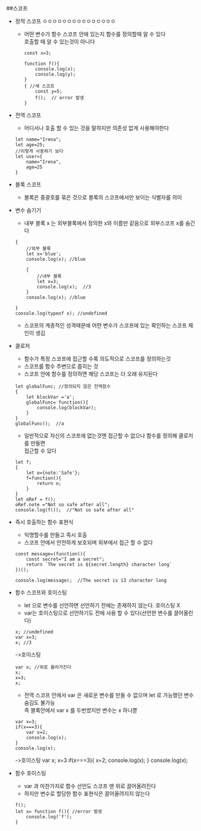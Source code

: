 ##스코프
* 정적 스코프  ㅇㅇㅇㅇㅇㅇㅇㅇㅇㅇㅇㅇㅇㅇㅇ
    * 어떤 변수가 함수 스코프 안에 있는지 함수를 정의할때 알 수 있다  
      호출할 때 알 수 있는것이 아니다   
      ~~~
      const x=3;
      
      function f(){
          console.log(x);
          console.log(y);
      }
      { //새 스코프
          const y=5;
          f();  // error 발생
      }
      ~~~
* 전역 스코프
    * 어디서나 호출 할 수 있는 것을 말하지만 의존성 없게 사용해야한다
    ~~~
    let name="Irena";
    let age=25;
    //이렇게 사용하기 보다
    let user={
        name="Irena",
        age=25
    }   
    ~~~
* 블록 스코프
    * 블록은 중괄호를 묶은 것으로 블록의 스코프에서만 보이는 식별자를 의미 
    
* 변수 숨기기
    * 내부 블록 x 는 외부블록에서 정의한 x와 이름만 같음으로 외부스코프 x를 숨긴다
    ~~~
    {
        //외부 블록
        let x='blue';
        console.log(x); //blue
    
        {
            //내부 블록
            let x=3;
            console.log(x);  //3
        }
        console.log(x); //blue
    
    }
    console.log(typeof x); //undefined
    ~~~
    
    * 스코프의 계층적인 성격때문에 어떤 변수가 스코프에 있는 확인하는 스코프 체인이 생김
* 클로저
    * 함수가 특정 스코프에 접근할 수록 의도적으로 스코프를 정의하는것
    * 스코프를 함수 주변으로 좁히는 것
    * 스코프 안에 함수를 정의하면 해당 스코프는 더 오래 유지된다
    ~~~
    let globalFunc; //정의되지 않은 전역함수
    {
        let blockVar ='a';
        globalFunc= function(){
            console.log(blockVar);
        }
    }
    globalFunc();  //a
    ~~~              
    * 일반적으로 자신의 스코프에 없는것엔 접근할 수 없으나 함수를 정의해 클로저를 만들면  
      접근할 수 있다
    ~~~
    let f;
    {
        let o={note:'Safe'};
        f=function(){
            return o;
        }
    }
    let oRef = f();
    oRef.note ="Not so safe after all";
    console.log(f());  //"Not so safe after all"
    ~~~
    
* 즉시 호출하는 함수 표현식
    * 익명할수를 만들고 즉시 호출
    * 스코프 안에서 안전하게 보호되며 외부에서 접근 할 수 없다
    ~~~
    const message=(function(){
        const secret="I am a secret";
        return `The secret is ${secret.length} character long`
    })();
    
    console.log(message);  //The secret is 13 character long
    ~~~

* 함수 스코프와 호이스팅
    * let 으로 변수를 선언하면 선언하기 전에는 존재하지 않는다. 호이스팅 X
    * var는 호이스팅으로 선언하기도 전에 사용 할 수 있다(선언한 변수를 끌어올린다)
    ~~~ 
    x; //undefined
    var x=3;
    x; //3
    ~~~        
    ->호이스팅
    ~~~
    var x; //위로 올라가진다
    x;
    x=3;
    x;
    ~~~
    * 전역 스코프 안에서 var 은 새로운 변수를 만들 수 없으며 let 로 가능했던 변수 숨김도 불가능  
    즉 블록안에서 var x 를 두번썼지만 변수는 x 하나뿐
    ~~~
    var x=3;
    if(x===3){
        var x=2;
        console.log(x);
    }
    console.log(x);
    ~~~
    ->호이스팅
    var x;
    x=3
    if(x===3){
        x=2;
        console.log(x);
    }
    console.log(x);

* 함수 호이스팅
    * var 과 마찬가지로 함수 선언도 스코프 맨 위로 끌어올려진다
    * 하지만 변수로 할당한 함수 표현식은 끌어올려지지 않는다
    ~~~
    f();
    let x= function f(){ //error 발생
        console.log('f');
    }
    ~~~         
   